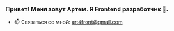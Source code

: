 ### Привет! Меня зовут Артем. Я Frontend разработчик 👋.

- 📫 Связаться со мной: art4front@gmail.com

